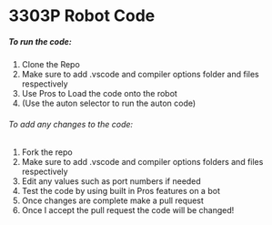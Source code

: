 # 3303P Robot Code 

##### To run the code:

1. Clone the Repo
2. Make sure to add .vscode and compiler options folder and files respectively
3. Use Pros to Load the code onto the robot
4. (Use the auton selector to run the auton code)


###### To add any changes to the code: 

1. Fork the repo
2. Make sure to add .vscode and compiler options folders and files respectively
3. Edit any values such as port numbers if needed 
4. Test the code by using built in Pros features on a bot
5. Once changes are complete make a pull request
6. Once I accept the pull request the code will be changed!
